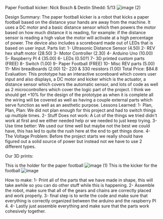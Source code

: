 Paper Football kicker: Nick Bosch & Destin Shedd: 5/13
![image (2)](https://github.com/Nick-Bosch109/Captone/assets/124314430/90f627eb-c93f-4ddc-82e6-ee2c4c8fe386)

Design Summary: The paper football kicker is a robot that kicks a paper football based on the distance your hands are away from the machine. It uses a DC motor and a basic distance sensor which then powers the motor based on how much distance it is reading, for example: if the distance sensor is reading a high value the motor will activate at a high percentage of power. The device also includes a scoreboard made out of LEDs that is based on user input.
Parts list: 
1- Ultrasonic Distance Sensor (4.50) 
2- REV hex shaft motor (28.50) 
3- Motor Controller (2.30) 
4- Arduino Uno (10.00) 
5- Raspberry PI 4 (35.00) 
6- LEDs (0.50?) 
7- 3D printed custom parts (FREE) 
8- Switch (1.00) 
9- Paper Football (FREE) 
10- Misc REV parts (5.00) 
11- Mini breadboards (2.00) 
12- 220 & 330 resistors (1.00) 
Total Price: $84.8
Evaluation: This prototype has an interactive scoreboard which covers user input and also displays, a DC motor and kicker which is the actuator, a distance sensor which covers the automatic sensor, and lots of code as well as 2 microcontrollers which cover the logic part of the project. I think we should get +10% for the design of the prototype as when it is complete all the wiring will be covered as well as having a couple external parts which serve function as well as an aesthetic purpose.
Lessons Learned: 1- Plan, Plan, Plan: We did not plan enough for this project and had to switch things up multiple times. 2- Stuff Does not work: A Lot of the things we tried didn't work at first and we either needed help or we needed to just keep trying. 3- Use time better: We used our time well but maybe not the best we could have, this has led to quite the rush here at the end to get things done. 4- The Voltage Problem: Before the project starts we really should have figured out a solid source of power but instead not we have to use 2 different types.


Our 3D prints: 

This is the holder for the paper football
![image (1)](https://github.com/Nick-Bosch109/Captone/assets/124314430/d4bf19b1-7a71-4ee7-bf54-b592dfa9a60c)
This is the kicker for the football
![image](https://github.com/Nick-Bosch109/Captone/assets/124314430/5f7b7a41-855b-414b-9cb9-92fdc362eeb1)


How to make: 
1- Print all of the parts that we have made in shape, this will take awhile so you can do other stuff while this is happening.
2- Assemble the robot, make sure that all of the gears and chains are correctly placed and work properly.
3- final step is to write the code and make sure that everything is correctly organized between the arduino and the raspberry PI 4.
4- Lastly just assemble everything and make sure that the parts work cohesively together.
